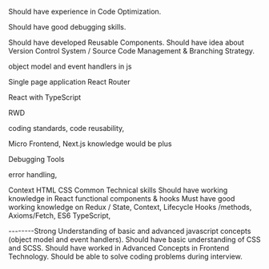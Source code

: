 
Should have experience in Code Optimization.
<!-- Should have experience cross-platform compatibility -->
Should have good debugging skills.



Should have developed Reusable Components.
Should have idea about Version Control System / Source Code Management & Branching Strategy.
<!-- Should have idea about Deploying to Lower Environments (DEV, QA). -->


object model and event handlers in js




Single page application
React Router


React with TypeScript

RWD




coding standards, code reusability, 

 Micro Frontend, Next.js knowledge would be plus
<!-- VCS (Git/SVN) -->

Debugging Tools
<!-- Flux -->
<!-- unit testing (Jest / Enzyme). -->
 error handling,
<!-- HTML,CSS with RWD knowledge secondary. This is the place we should be careful about ensuring the candidate is not only into HTML,CSS -->



Context
HTML CSS
Common Technical skills
Should have working knowledge in React functional components & hooks
Must have good working knowledge on
Redux / State, Context, Lifecycle Hooks /methods, Axioms/Fetch, 
ES6
TypeScript, 

--------Strong Understanding of basic and advanced javascript concepts (object model and event handlers).
Should have basic understanding of CSS and SCSS.
Should have worked in Advanced Concepts in Frontend Technology.
Should be able to solve coding problems during interview.

